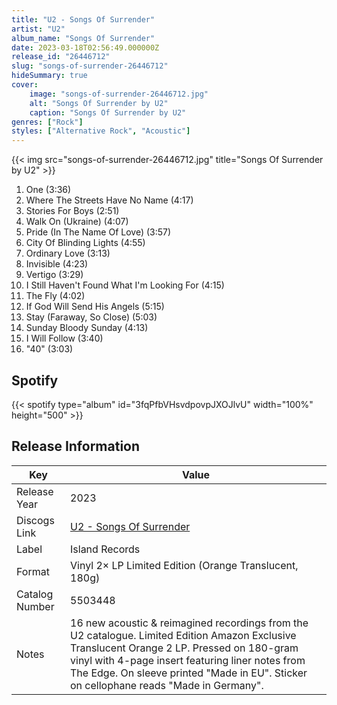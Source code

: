 ```yaml
---
title: "U2 - Songs Of Surrender"
artist: "U2"
album_name: "Songs Of Surrender"
date: 2023-03-18T02:56:49.000000Z
release_id: "26446712"
slug: "songs-of-surrender-26446712"
hideSummary: true
cover:
    image: "songs-of-surrender-26446712.jpg"
    alt: "Songs Of Surrender by U2"
    caption: "Songs Of Surrender by U2"
genres: ["Rock"]
styles: ["Alternative Rock", "Acoustic"]
---
```


{{< img src="songs-of-surrender-26446712.jpg" title="Songs Of Surrender by U2" >}}

<!-- section break -->

1. One (3:36)
2. Where The Streets Have No Name (4:17)
3. Stories For Boys (2:51)
4. Walk On (Ukraine) (4:07)
5. Pride (In The Name Of Love) (3:57)
6. City Of Blinding Lights (4:55)
7. Ordinary Love (3:13)
8. Invisible (4:23)
9. Vertigo (3:29)
10. I Still Haven't Found What I'm Looking For (4:15)
11. The Fly (4:02)
12. If God Will Send His Angels (5:15)
13. Stay (Faraway, So Close) (5:03)
14. Sunday Bloody Sunday (4:13)
15. I Will Follow (3:40)
16. "40" (3:03)

<!-- section break -->


## Spotify
{{< spotify type="album" id="3fqPfbVHsvdpovpJXOJlvU" width="100%" height="500" >}}




## Release Information
|  Key           | Value                                                |
| ---------------| ---------------------------------------------------- |
| Release Year   | 2023                                   |
| Discogs Link   | [U2 - Songs Of Surrender](https://www.discogs.com/release/26446712-U2-Songs-Of-Surrender) |
| Label          | Island Records |
| Format         | Vinyl 2× LP Limited Edition (Orange Translucent, 180g) |
| Catalog Number | 5503448 |
| Notes | 16 new acoustic & reimagined recordings from the U2 catalogue. Limited Edition Amazon Exclusive Translucent Orange 2 LP. Pressed on 180-gram vinyl with 4-page insert featuring liner notes from The Edge.  On sleeve printed "Made in EU". Sticker on cellophane reads "Made in Germany". |